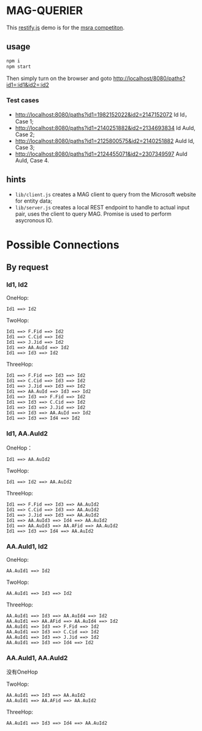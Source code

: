 # MAG-QUERIER

This [restify.js](http://restify.com/) demo is for the [msra competiton](https://studentclub.msra.cn/bop2016/topic/).

## usage
```javascript
npm i
npm start
```

Then simply turn on the browser and goto <http://localhost/8080/paths?id1=:id1&id2=:id2>

### Test cases

- <http://localhost:8080/paths?id1=1982152022&id2=2147152072> Id Id，Case 1;
- <http://localhost:8080/paths?id1=2140251882&id2=2134693834> Id AuId, Case 2;
- <http://localhost:8080/paths?id1=2125800575&id2=2140251882> AuId Id, Case 3;
- <http://localhost:8080/paths?id1=2124455071&id2=2307349597> AuId AuId, Case 4.

## hints
- `lib/client.js` creates a MAG client to query from the Microsoft website for entity data;
- `lib/server.js` creates a local REST endpoint to handle to actual input pair, uses the client to query MAG. Promise is used to perform asycronous IO.

# Possible Connections

## By request
### Id1, Id2
OneHop:

```
Id1 ==> Id2
```

TwoHop:

```
Id1 ==> F.Fid ==> Id2
Id1 ==> C.Cid ==> Id2
Id1 ==> J.Jid ==> Id2
Id1 ==> AA.AuId ==> Id2
Id1 ==> Id3 ==> Id2
```

ThreeHop: 

```
Id1 ==> F.Fid ==> Id3 ==> Id2
Id1 ==> C.Cid ==> Id3 ==> Id2
Id1 ==> J.Jid ==> Id3 ==> Id2
Id1 ==> AA.AuId ==> Id3 ==> Id2
Id1 ==> Id3 ==> F.Fid ==> Id2
Id1 ==> Id3 ==> C.Cid ==> Id2
Id1 ==> Id3 ==> J.Jid ==> Id2
Id1 ==> Id3 ==> AA.AuId ==> Id2
Id1 ==> Id3 ==> Id4 ==> Id2
```

### Id1, AA.AuId2

OneHop：

```
Id1 ==> AA.AuId2
```

TwoHop:

```
Id1 ==> Id2 ==> AA.AuId2
```

ThreeHop:

```
Id1 ==> F.Fid ==> Id3 ==> AA.AuId2
Id1 ==> C.Cid ==> Id3 ==> AA.AuId2
Id1 ==> J.Jid ==> Id3 ==> AA.AuId2
Id1 ==> AA.AuId3 ==> Id4 ==> AA.AuId2
Id1 ==> AA.AuId3 ==> AA.AFid ==> AA.AuId2
Id1 ==> Id3 ==> Id4 ==> AA.AuId2
```

### AA.AuId1, Id2

OneHop:

```
AA.AuId1 ==> Id2
```

TwoHop:

```
AA.AuId1 ==> Id3 ==> Id2
```

ThreeHop:

```
AA.AuId1 ==> Id3 ==> AA.AuId4 ==> Id2
AA.AuId1 ==> AA.AFid ==> AA.AuId4 ==> Id2
AA.AuId1 ==> Id3 ==> F.Fid ==> Id2
AA.AuId1 ==> Id3 ==> C.Cid ==> Id2
AA.AuId1 ==> Id3 ==> J.Jid ==> Id2
AA.AuId1 ==> Id3 ==> Id4 ==> Id2 
```

### AA.AuId1, AA.AuId2

没有OneHop

TwoHop:

```
AA.AuId1 ==> Id3 ==> AA.AuId2
AA.AuId1 ==> AA.AFid ==> AA.AuId2
```

ThreeHop:

```
AA.AuId1 ==> Id3 ==> Id4 ==> AA.AuId2
```
